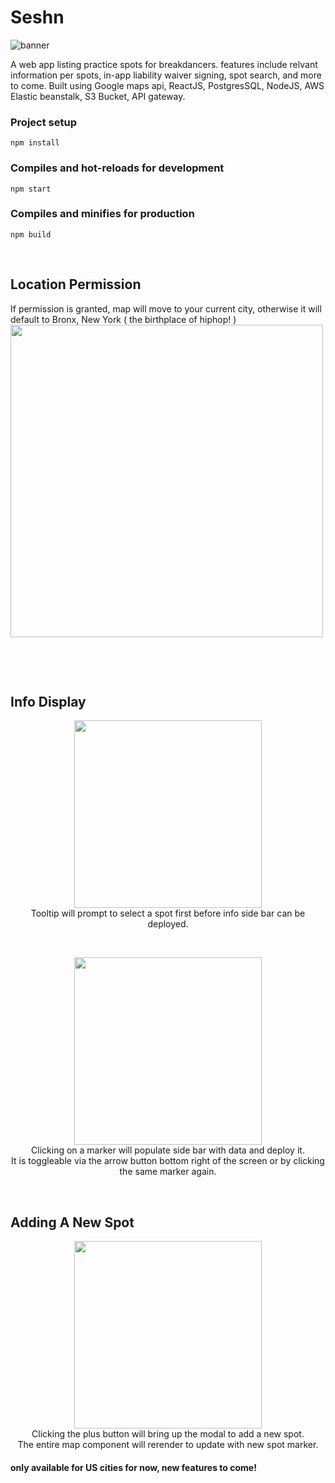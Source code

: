 # Seshn

![banner](../master/screenshots/banner.png)

A web app listing practice spots for breakdancers. features include relvant information per spots, in-app liability waiver signing, spot search, and more to come. Built using Google maps api, ReactJS, PostgresSQL, NodeJS, AWS Elastic beanstalk, S3 Bucket, API gateway.

### Project setup

```
npm install
```

### Compiles and hot-reloads for development

```
npm start
```

### Compiles and minifies for production

```
npm build
```

<br/>

## Location Permission
If permission is granted, map will move to your current city, otherwise it will default to Bronx, New York ( the birthplace of hiphop! )
<img src="../master/screenshots/permission.png" width="500px"/>
<p align="center">

  <br clear="left"/>
</p>

<br/>

## Info Display

<p align="center">
  <img src="../master/screenshots/tooltip.png" width="300px"/>
  <br clear="left"/>
  Tooltip will prompt to select a spot first before info side bar can be deployed.
</p>

<br/>

<p align="center">
  <img src="../master/screenshots/sidebar.png" width="300px"/>
  <br clear="left"/>
  Clicking on a marker will populate side bar with data and deploy it.
  <br/>
  It is toggleable via the arrow button bottom right of the screen or by clicking the same marker again.
</p>

<br/>

## Adding A New Spot

<p align="center">
  <img src="../master/screenshots/modal.png" width="300px"/>
  <br clear="left"/>
  Clicking the plus button will bring up the modal to add a new spot.
  <br/>
  The entire map component will rerender to update with new spot marker.
</p>


#### only available for US cities for now, new features to come!
